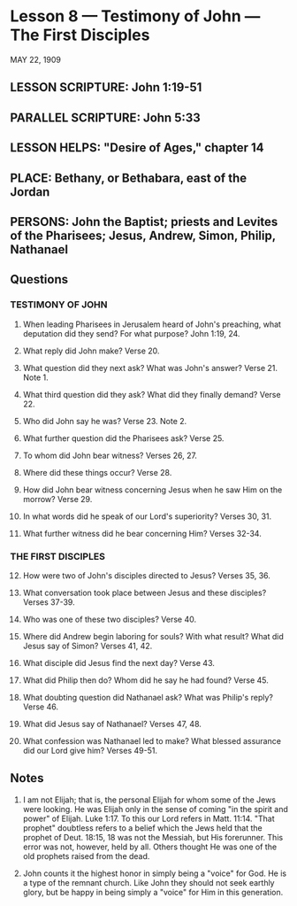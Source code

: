 # Lesson 8 — Testimony of John — The First Disciples

MAY 22, 1909

## LESSON SCRIPTURE: John 1:19-51

## PARALLEL SCRIPTURE: John 5:33

## LESSON HELPS: "Desire of Ages," chapter 14

## PLACE: Bethany, or Bethabara, east of the Jordan

## PERSONS: John the Baptist; priests and Levites of the Pharisees; Jesus, Andrew, Simon, Philip, Nathanael

## Questions

### TESTIMONY OF JOHN

1. When leading Pharisees in Jerusalem heard of John's preaching, what deputation did they send? For what purpose? John 1:19, 24.

2. What reply did John make? Verse 20.

3. What question did they next ask? What was John's answer? Verse 21. Note 1.

4. What third question did they ask? What did they finally demand? Verse 22.

5. Who did John say he was? Verse 23. Note 2.

6. What further question did the Pharisees ask? Verse 25.

7. To whom did John bear witness? Verses 26, 27.

8. Where did these things occur? Verse 28.

9. How did John bear witness concerning Jesus when he saw Him on the morrow? Verse 29.

10. In what words did he speak of our Lord's superiority? Verses 30, 31.

11. What further witness did he bear concerning Him? Verses 32-34.

### THE FIRST DISCIPLES

12. How were two of John's disciples directed to Jesus? Verses 35, 36.

13. What conversation took place between Jesus and these disciples? Verses 37-39.

14. Who was one of these two disciples? Verse 40.

15. Where did Andrew begin laboring for souls? With what result? What did Jesus say of Simon? Verses 41, 42.

16. What disciple did Jesus find the next day? Verse 43.

17. What did Philip then do? Whom did he say he had found? Verse 45.

18. What doubting question did Nathanael ask? What was Philip's reply? Verse 46.

19. What did Jesus say of Nathanael? Verses 47, 48.

20. What confession was Nathanael led to make? What blessed assurance did our Lord give him? Verses 49-51.

## Notes

1. I am not Elijah; that is, the personal Elijah for whom some of the Jews were looking. He was Elijah only in the sense of coming "in the spirit and power" of Elijah. Luke 1:17. To this our Lord refers in Matt. 11:14. "That prophet" doubtless refers to a belief which the Jews held that the prophet of Deut. 18:15, 18 was not the Messiah, but His forerunner. This error was not, however, held by all. Others thought He was one of the old prophets raised from the dead.

2. John counts it the highest honor in simply being a "voice" for God. He is a type of the remnant church. Like John they should not seek earthly glory, but be happy in being simply a "voice" for Him in this generation.